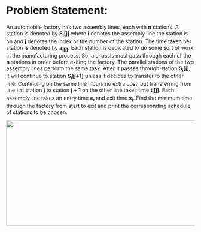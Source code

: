 # Problem Statement: 
An automobile factory has two assembly lines, each with **n** stations.
A station is denoted by **S<sub>i</sub>[j]** where **i** denotes the assembly line the station is on and **j** denotes the index or the number of the station.
The time taken per station is denoted by **a<sub>i[j]</sub>**.
Each station is dedicated to do some sort of work in the manufacturing process.
So, a chassis must pass through each of the **n** stations in order before exiting the factory.
The parallel stations of the two assembly lines perform the same task.
After it passes through station **S<sub>i</sub>[j]**, it will continue to station **S<sub>i</sub>[j+1]** unless it decides to transfer to the other line.
Continuing on the same line incurs no extra cost, but transferring from line **i** at station **j** to station **j + 1** on the other line takes time **t<sub>i</sub>[j]**.
Each assembly line takes an entry time **e<sub>i</sub>** and exit time **x<sub>i</sub>**.
Find the minimum time through the factory from start to exit and print the corresponding schedule of stations to be chosen.

<p align="center">
  <img width="811" height="281" src="http://www.euroinformatica.ro/documentation/programming/!!!Algorithms_CORMEN!!!/images/fig347_01_0.jpg">
</p>
